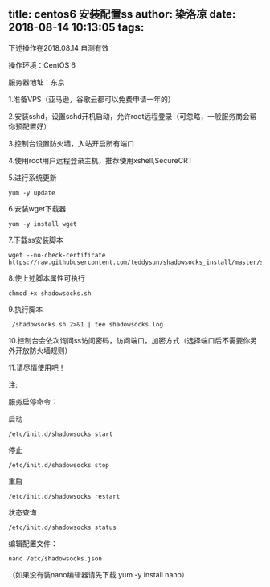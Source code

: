 title: centos6 安装配置ss
author: 染洛凉
date: 2018-08-14 10:13:05
tags:
---
下述操作在2018.08.14 自测有效

操作环境：CentOS 6

服务器地址：东京

 

1.准备VPS（亚马逊，谷歌云都可以免费申请一年的）

2.安装sshd，设置sshd开机启动，允许root远程登录（可忽略，一般服务商会帮你预配置好）

3.控制台设置防火墙，入站开启所有端口

4.使用root用户远程登录主机，推荐使用xshell,SecureCRT

5.进行系统更新
```
yum -y update
```
6.安装wget下载器
```
yum -y install wget
```
7.下载ss安装脚本
```
wget --no-check-certificate https://raw.githubusercontent.com/teddysun/shadowsocks_install/master/shadowsocks.sh
```
8.使上述脚本属性可执行
```
chmod +x shadowsocks.sh
```
9.执行脚本
```
./shadowsocks.sh 2>&1 | tee shadowsocks.log
```
10.控制台会依次询问ss访问密码，访问端口，加密方式（选择端口后不需要你另外开放防火墙规则）

11.请尽情使用吧！

 

 

注:

服务启停命令：

启动
```
/etc/init.d/shadowsocks start
```
停止
```
/etc/init.d/shadowsocks stop
```
重启
```
/etc/init.d/shadowsocks restart
```
状态查询
```
/etc/init.d/shadowsocks status
```
编辑配置文件：
```
nano /etc/shadowsocks.json
```
（如果没有装nano编辑器请先下载 yum -y install nano）